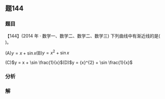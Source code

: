 ## 题144
### 题目
【144】(2014 年 · 数学一、数学二、数学二、数学三) 下列曲线中有渐近线的是(   )。

(A)$y = x + \sin x$(B)$y = {x}^{2} + \sin x$

(C)$y = x + \sin \frac{1}{x}$(D)$y = {x}^{2} + \sin \frac{1}{x}$
### 分析

### 解